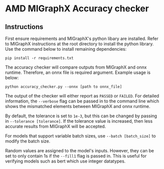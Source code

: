 # AMD MIGraphX Accuracy checker
## Instructions
First ensure requirements and MIGraphX's python libary are installed. Refer to MIGraphX instructions at the root directory to install the python library.
Use the command below to install remaining dependencies:
```
pip install -r requirements.txt
```
The accuracy checker will compare outputs from MIGraphX and onnx runtime. Therefore, an onnx file is required argument.
Example usage is below:
```
python accuracy_checker.py --onnx [path to onnx_file]
```

The output of the checker will either report as `PASSED` or `FAILED`. For detailed information,
the `--verbose` flag can be passed in to the command line which shows the mismatched elements between MIGraphX and onnx runtime.

By default, the tolerance is set to `1e-3`, but this can be changed by passing in `--tolerance [tolerance]`.
If the tolerance value is increased, then less accurate results from MIGraphX will be accepted.

For models that support variable batch sizes, use `--batch [batch_size]` to modify the batch size.

Random values are assigned to the model's inputs. However, they can be set to only contain 1s if the `--fill1` flag is passed in.
This is useful for verifying models such as bert which use integer datatypes.
